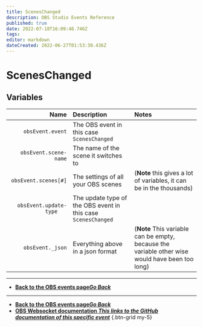 ```yaml
---
title: ScenesChanged
description: OBS Studio Events Reference
published: true
date: 2022-07-18T16:09:48.746Z
tags: 
editor: markdown
dateCreated: 2022-06-27T01:53:30.436Z
---
```


# ScenesChanged

## Variables

Name | Description | Notes
----:|:------------|:------
`obsEvent.event` | The OBS event in this case `ScenesChanged`
`obsEvent.scene-name` | The name of the scene it switches to
`obsEvent.scenes[#]` | The settings of all your OBS scenes | (**Note** this gives a lot of variables, it can be in the thousands)
`obsEvent.update-type	` | The update type of the OBS event in this case `ScenesChanged`
`obsEvent._json` | Everything above in a json format | (**Note** This variable can be empty, because the variable other wise would have been too long)

---

- [<i class="mdi mdi-chevron-left"></i>**Back to the OBS events page*Go Back***](/en/Broadcasters/OBS/Archive/Events)
---

- [<i class="mdi mdi-chevron-left"></i>**Back to the OBS events page*Go Back***](/en/Broadcasters/OBS/Archive/Events)
- [<i class="mdi mdi-github"></i> **OBS Websocket documentation *This links to the GitHub documentation of this specific event***](https://github.com/obsproject/obs-websocket/blob/4.x-current/docs/generated/protocol.md#sceneschanged)
{.btn-grid my-5}
